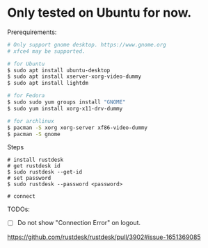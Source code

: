 # **Only tested on Ubuntu for now.**

Prerequirements:
```bash
# Only support gnome desktop. https://www.gnome.org
# xfce4 may be supported.

# for Ubuntu
$ sudo apt install ubuntu-desktop
$ sudo apt install xserver-xorg-video-dummy
$ sudo apt install lightdm

# for Fedora
$ sudo sudo yum groups install "GNOME"
$ sudo yum install xorg-x11-drv-dummy

# for archlinux
$ pacman -S xorg xorg-server xf86-video-dummy
$ pacman -S gnome

```

Steps
```
# install rustdesk
# get rustdesk id
$ sudo rustdesk --get-id
# set password
$ sudo rustdesk --password <password>

# connect
```

TODOs:
- [ ] Do not show "Connection Error" on logout.

https://github.com/rustdesk/rustdesk/pull/3902#issue-1651369085